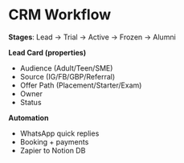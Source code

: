 # CRM Workflow

**Stages**: Lead → Trial → Active → Frozen → Alumni

**Lead Card (properties)**
- Audience (Adult/Teen/SME)
- Source (IG/FB/GBP/Referral)
- Offer Path (Placement/Starter/Exam)
- Owner
- Status

**Automation**
- WhatsApp quick replies
- Booking + payments
- Zapier to Notion DB

